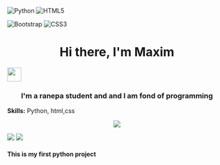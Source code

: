 ![Python](https://img.shields.io/badge/python-3670A0?style=for-the-badge&logo=python&logoColor=ffdd54)
![HTML5](https://img.shields.io/badge/html5-%23E34F26.svg?style=for-the-badge&logo=html5&logoColor=white)

![Bootstrap](https://img.shields.io/badge/bootstrap-%23563D7C.svg?style=for-the-badge&logo=bootstrap&logoColor=white)
![CSS3](https://img.shields.io/badge/css3-%231572B6.svg?style=for-the-badge&logo=css3&logoColor=white)

<html>
  <head>
    <h1 align="center">Hi there, I'm Maxim</h1>
    <img src="https://github.com/blackcater/blackcater/raw/main/images/Hi.gif" height="32"/></h1>
    <h3 align="center">I'm a ranepa student and and I am fond of programming</h3>

</html>

**Skills:** Python, html,css

<html
  </head>
  
  <p align="center">
      <img src="http://github-profile-summary-cards.vercel.app/api/cards/profile-details?username=MKoreallycool&theme=blueberry"/>
    </p>

  <div class="images">
    <img src="http://github-profile-summary-cards.vercel.app/api/cards/stats?username=MKoreallycool&theme=blueberry"/>
    <img src="http://github-profile-summary-cards.vercel.app/api/cards/repos-per-language?username=MKoreallycool&theme=blueberry"/>
  </div>
  
<h4>This is my first python project</h4>
</html>

